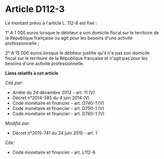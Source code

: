 # Article D112-3

Le montant prévu à l'article L. 112-6 est fixé : 

1° A  1 000 euros lorsque le débiteur a son domicile fiscal sur le territoire de la République française ou agit pour les
besoins d'une activité professionnelle ; 

2° A 15 000 euros lorsque le débiteur justifie qu'il n'a pas son domicile fiscal sur le territoire de la République française
et n'agit pas pour les besoins d'une activité professionnelle.

**Liens relatifs à cet article**

_Cité par_:

  - Arrêté du 24 décembre 2012 - art. 11 (V)
  - Décret n°2014-585 du 4 juin 2014 (V)
  - Code monétaire et financier - art. D740-1 (V)
  - Code monétaire et financier - art. D750-1 (V)
  - Code monétaire et financier - art. D760-1 (V)

_Modifié par_:

  - Décret n°2015-741 du 24 juin 2015 - art. 1

_Cite_:

  - Code monétaire et financier - art. L112-6
